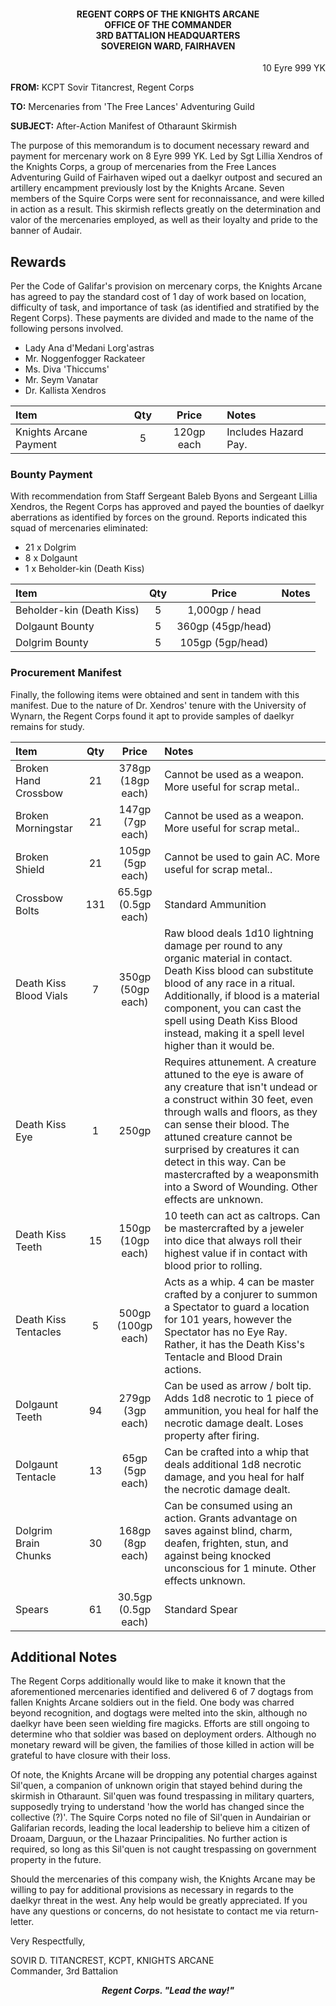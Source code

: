 <h4 align="center">
  REGENT CORPS OF THE KNIGHTS ARCANE<br/>OFFICE OF THE COMMANDER<br/>3RD BATTALION HEADQUARTERS<br/>SOVEREIGN WARD, FAIRHAVEN
</h4>

<p align="right">
  10 Eyre 999 YK
</p>

**FROM:** KCPT Sovir Titancrest, Regent Corps

**TO:**  Mercenaries from 'The Free Lances' Adventuring Guild

**SUBJECT:** After-Action Manifest of Otharaunt Skirmish

The purpose of this memorandum is to document necessary reward and payment for mercenary work on 8 Eyre 999 YK. Led by Sgt Lillia Xendros of the Knights Corps, a group of mercenaries from the Free Lances Adventuring Guild of Fairhaven wiped out a daelkyr outpost and secured an artillery encampment previously lost by the Knights Arcane. Seven members of the Squire Corps were sent for reconnaissance, and were killed in action as a result. This skirmish reflects greatly on the determination and valor of the mercenaries employed, as well as their loyalty and pride to the banner of Audair. 

## Rewards

Per the Code of Galifar's provision on mercenary corps, the Knights Arcane has agreed to pay the standard cost of 1 day of work based on location, difficulty of task, and importance of task (as identified and stratified by the Regent Corps). These payments are divided and made to the name of the following persons involved.
* Lady Ana d'Medani Lorg'astras
* Mr. Noggenfogger Rackateer
* Ms. Diva 'Thiccums'
* Mr. Seym Vanatar
* Dr. Kallista Xendros


| Item                   | Qty | Price             | Notes                                  |
|:---------------------- |:---:|:-----------------:|:---------------------------------------|
| Knights Arcane Payment | 5   | 120gp each        | Includes Hazard Pay.                   |

### Bounty Payment

With recommendation from Staff Sergeant Baleb Byons and Sergeant Lillia Xendros, the Regent Corps has approved and payed the bounties of daelkyr aberrations as identified by forces on the ground. Reports indicated this squad of mercenaries eliminated:
* 21 x Dolgrim
* 8 x Dolgaunt
* 1 x Beholder-kin (Death Kiss)

| Item                     | Qty | Price             | Notes                                  |
|:-------------------------|:---:|:-----------------:|:---------------------------------------|
| Beholder-kin (Death Kiss)| 5   | 1,000gp / head    |                                        |
| Dolgaunt Bounty          | 5   | 360gp (45gp/head) |                                        |
| Dolgrim Bounty           | 5   | 105gp (5gp/head)  |                                        |

### Procurement Manifest

Finally, the following items were obtained and sent in tandem with this manifest. Due to the nature of Dr. Xendros' tenure with the University of Wynarn, the Regent Corps found it apt to provide samples of daelkyr remains for study. 

| Item                  | Qty | Price             | Notes                                  |
|:----------------------|:---:|:----------------: |:---------------------------------------|
| Broken Hand Crossbow  | 21  | 378gp (18gp each) | Cannot be used as a weapon. More useful for scrap metal..| 
| Broken Morningstar    | 21  | 147gp (7gp each)  | Cannot be used as a weapon. More useful for scrap metal..
| Broken Shield         | 21  | 105gp (5gp each)  | Cannot be used to gain AC. More useful for scrap metal..
| Crossbow Bolts        | 131 | 65.5gp (0.5gp each)| Standard Ammunition |  
| Death Kiss Blood Vials| 7   | 350gp (50gp each) | Raw blood deals 1d10 lightning damage per round to any organic material in contact. Death Kiss blood can substitute blood of any race in a ritual. Additionally, if blood is a material component, you can cast the spell using Death Kiss Blood instead, making it a spell level higher than it would be.|
| Death Kiss Eye        | 1   | 250gp             | Requires attunement. A creature attuned to the eye is aware of any creature that isn't undead or a construct within 30 feet, even through walls and floors, as they can sense their blood. The attuned creature cannot be surprised by creatures it can detect in this way. Can be mastercrafted by a weaponsmith into a Sword of Wounding. Other effects are unknown. |
| Death Kiss Teeth      | 15  | 150gp (10gp each) | 10 teeth can act as caltrops. Can be mastercrafted by a jeweler into dice that always roll their highest value if in contact with blood prior to rolling.|
| Death Kiss Tentacles  | 5   | 500gp (100gp each)| Acts as a whip. 4 can be master crafted by a conjurer to summon a Spectator to guard a location for 101 years, however the Spectator has no Eye Ray. Rather, it has the Death Kiss's Tentacle and Blood Drain actions.|
| Dolgaunt Teeth        | 94  | 279gp (3gp each)  | Can be used as arrow / bolt tip. Adds 1d8 necrotic to 1 piece of ammunition, you heal for half the necrotic damage dealt. Loses property after firing.|
| Dolgaunt Tentacle     | 13  | 65gp (5gp each)   | Can be crafted into a whip that deals additional 1d8 necrotic damage, and you heal for half the necrotic damage dealt. | 
| Dolgrim Brain Chunks  | 30  | 168gp (8gp each)   | Can be consumed using an action. Grants advantage on saves against blind, charm, deafen, frighten, stun, and against being knocked unconscious for 1 minute. Other effects unknown.|
| Spears                | 61  | 30.5gp (0.5gp each)| Standard Spear |

## Additional Notes 

The Regent Corps additionally would like to make it known that the aforementioned mercenaries identified and delivered 6 of 7 dogtags from fallen Knights Arcane soldiers out in the field. One body was charred beyond recognition, and dogtags were melted into the skin, although no daelkyr have been seen wielding fire magicks. Efforts are still ongoing to determine who that soldier was based on deployment orders. Although no monetary reward will be given, the families of those killed in action will be grateful to have closure with their loss. 

Of note, the Knights Arcane will be dropping any potential charges against Sil'quen, a companion of unknown origin that stayed behind during the skirmish in Otharaunt. Sil'quen was found trespassing in military quarters, supposedly trying to understand 'how the world has changed since the collective (?)'. The Squire Corps noted no file of Sil'quen in Aundairian or Galifarian records, leading the local leadership to believe him a citizen of Droaam, Darguun, or the Lhazaar Principalities. No further action is required, so long as this Sil'quen is not caught trespassing on government property in the future. 

Should the mercenaries of this company wish, the Knights Arcane may be willing to pay for additional provisions as necessary in regards to the daelkyr threat in the west. Any help would be greatly appreciated. If you have any questions or concerns, do not hesistate to contact me via return-letter. 

Very Respectfully,<br/>

SOVIR D. TITANCREST, KCPT, KNIGHTS ARCANE<br/>Commander, 3rd Battalion

<p align="center">
  <b><i>Regent Corps. "Lead the way!"</i></b>
</p>


